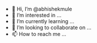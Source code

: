 - 👋 Hi, I’m @abhishekmule
- 👀 I’m interested in ...
- 🌱 I’m currently learning ...
- 💞️ I’m looking to collaborate on ...
- 📫 How to reach me ...

<!---
abhishekmule/abhishekmule is a ✨ special ✨ repository because its `README.md` (this file) appears on your GitHub profile.
You can click the Preview link to take a look at your changes.
--->
